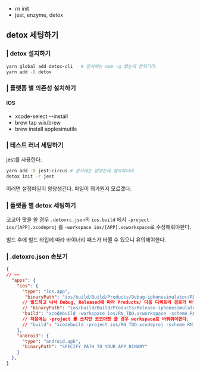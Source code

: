 - rn init
- jest, enzyme, detox


## detox 세팅하기

### | detox 설치하기

```bash
yarn global add detox-cli   # 문서에는 npm -g 였는데 안되더라.
yarn add -D detox
```


### | 플랫폼 별 의존성 설치하기

#### IOS

- xcode-select --install
- brew tap wix/brew
- brew install applesimutils


### | 테스트 러너 세팅하기

jest를 사용한다.

```bash
yarn add -D jest-circus # 문서에는 없었는데 필요하더라.
detox init -r jest
```

이러면 설정파일이 왕창생긴다. 파일이 뭐가뭔지 모르겠다.

### | 플랫폼 별 detox 세팅하기

코코아 팟을 쓸 경우 `.detoxrc.json`의 `ios.build` 에서 `-project ios/[APP].xcodeproj` 를 `-workspace ios/[APP].xcworkspace`로 수정해줘야한다.

빌드 후에 빌드 타입에 따라 바이너리 패스가 바뀔 수 있으니 유의해야한다.

### | .detoxrc.json 손보기

```json
{
// ~~
  "apps": {
    "ios": {
      "type": "ios.app",
       "binaryPath": "ios/build/Build/Products/Debug-iphonesimulator/RN_TDD.app",
      // 빌드하고 나서 Debug, Released에 따라 Products/ 다음 디렉토리 경로가 바뀌니까 확인해줘야한다.
      // "binaryPath": "ios/build/Build/Products/Release-iphonesimulator/RN_TDD.app",
      "build": "xcodebuild -workspace ios/RN_TDD.xcworkspace -scheme RN_TDD -sdk iphonesimulator -derivedDataPath ios/build"
      // 처음에는 -project 를 쓰지만 코코아팟 쓸 경우 workspace로 바꿔줘야한다.
      // "build": "xcodebuild -project ios/RN_TDD.xcodeproj -scheme RN_TDD -sdk iphonesimulator -derivedDataPath ios/build"
    },
    "android": {
      "type": "android.apk",
      "binaryPath": "SPECIFY_PATH_TO_YOUR_APP_BINARY"
    }
  },
}
```
